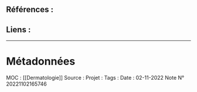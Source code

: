 ## Références :
>
 

## Liens :




***
# Métadonnées
MOC : [[Dermatologie]]
Source :
Projet :
Tags : 
Date : 02-11-2022
Note N° 20221102165746